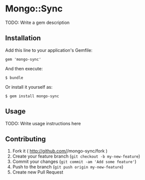 # Mongo::Sync

TODO: Write a gem description

## Installation

Add this line to your application's Gemfile:

    gem 'mongo-sync'

And then execute:

    $ bundle

Or install it yourself as:

    $ gem install mongo-sync

## Usage

TODO: Write usage instructions here

## Contributing

1. Fork it ( http://github.com/<my-github-username>/mongo-sync/fork )
2. Create your feature branch (`git checkout -b my-new-feature`)
3. Commit your changes (`git commit -am 'Add some feature'`)
4. Push to the branch (`git push origin my-new-feature`)
5. Create new Pull Request
